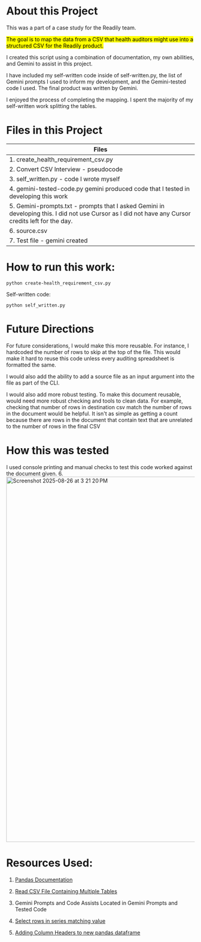 # About this Project

This was a part of a case study for the Readily team. 

<mark> The goal is to map the data from a CSV that health auditors might use into a structured CSV for the Readily product. </mark>

I created this script using a combination of documentation, my own abilities, and Gemini to assist in this project. 

I have included my self-written code inside of self-written.py, the list of Gemini prompts I used to inform my development, and the Gemini-tested code I used. The final product was written by Gemini.

I enjoyed the process of completing the mapping. I spent the majority of my self-written work splitting the tables.


# Files in this Project
 | Files | 
 | --------------------------------------------------- |
 | 1. create_health_requirement_csv.py   |
 | 2. Convert CSV Interview - pseudocode | 
 | 3. self_written.py - code I wrote myself |
 | 4. gemini-tested-code.py gemini produced code that I tested in developing this work |
 | 5. Gemini-prompts.txt - prompts that I asked Gemini in developing this. I did not use Cursor as I did not have any Cursor credits left for the day. |
 | 6. source.csv |
 | 7. Test file - gemini created |

 # How to run this work:
 ```
 python create-health_requirement_csv.py
 ```

Self-written code:
```
python self_written.py
```

# Future Directions
For future considerations, I would make this more reusable. For instance, I hardcoded the number of rows to skip at the top of the file. This would make it hard to reuse this code unless every auditing spreadsheet is formatted the same. 

I would also add the ability to add a source file as an input argument into the file as part of the CLI.

I would also add more robust testing. To make this document reusable, would need more robust checking and tools to clean data. For example, checking that number of rows in destination csv match the number of rows in the document would be helpful. It isn't as simple as getting a count because there are rows in the document that contain text that are unrelated to the number of rows in the final CSV

# How this was tested
I used console printing and manual checks to test this code worked against the document given.
6. <img width="1390" height="974" alt="Screenshot 2025-08-26 at 3 21 20 PM" src="https://github.com/user-attachments/assets/927dd5f3-6b4b-4117-af6d-b9f5c0d7e0aa" />



# Resources Used:
1. [Pandas Documentation](https://pandas.pydata.org/docs/reference/api/pandas.read_csv.html)

2. [Read CSV File Containing Multiple Tables](https://stackoverflow.com/questions/34184841/python-pandas-read-csv-file-containing-multiple-tables)

3. Gemini Prompts and Code Assists Located in Gemini Prompts and Tested Code

4. [Select rows in series matching value](https://stackoverflow.com/questions/62397170/python-pandas-how-to-select-rows-where-objects-start-with-letters-pl)

5. [Adding Column Headers to new pandas dataframe](https://stackoverflow.com/questions/37038733/adding-column-headers-to-new-pandas-dataframe)

